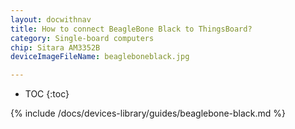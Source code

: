 ```yaml
---
layout: docwithnav
title: How to connect BeagleBone Black to ThingsBoard?
category: Single-board computers
chip: Sitara AM3352B
deviceImageFileName: beagleboneblack.jpg

---
```


* TOC
{:toc}

{% include /docs/devices-library/guides/beaglebone-black.md %}